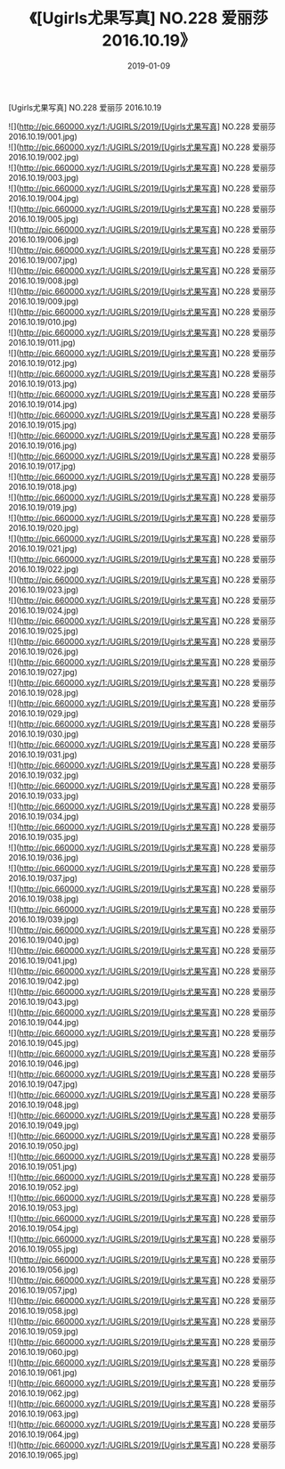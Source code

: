 ﻿---
layout: post
title:  《[Ugirls尤果写真] NO.228 爱丽莎 2016.10.19》
date:   2019-01-09
img: http://pic.660000.xyz/1:/UGIRLS/2019/[Ugirls尤果写真] NO.228 爱丽莎 2016.10.19/000.jpg
categories: [美女, 清纯, 唯美]
---

[Ugirls尤果写真] NO.228 爱丽莎 2016.10.19

 ![](http://pic.660000.xyz/1:/UGIRLS/2019/[Ugirls尤果写真] NO.228 爱丽莎 2016.10.19/001.jpg) <br>![](http://pic.660000.xyz/1:/UGIRLS/2019/[Ugirls尤果写真] NO.228 爱丽莎 2016.10.19/002.jpg) <br>![](http://pic.660000.xyz/1:/UGIRLS/2019/[Ugirls尤果写真] NO.228 爱丽莎 2016.10.19/003.jpg) <br>![](http://pic.660000.xyz/1:/UGIRLS/2019/[Ugirls尤果写真] NO.228 爱丽莎 2016.10.19/004.jpg) <br>![](http://pic.660000.xyz/1:/UGIRLS/2019/[Ugirls尤果写真] NO.228 爱丽莎 2016.10.19/005.jpg) <br>![](http://pic.660000.xyz/1:/UGIRLS/2019/[Ugirls尤果写真] NO.228 爱丽莎 2016.10.19/006.jpg) <br>![](http://pic.660000.xyz/1:/UGIRLS/2019/[Ugirls尤果写真] NO.228 爱丽莎 2016.10.19/007.jpg) <br>![](http://pic.660000.xyz/1:/UGIRLS/2019/[Ugirls尤果写真] NO.228 爱丽莎 2016.10.19/008.jpg) <br>![](http://pic.660000.xyz/1:/UGIRLS/2019/[Ugirls尤果写真] NO.228 爱丽莎 2016.10.19/009.jpg) <br>![](http://pic.660000.xyz/1:/UGIRLS/2019/[Ugirls尤果写真] NO.228 爱丽莎 2016.10.19/010.jpg) <br>![](http://pic.660000.xyz/1:/UGIRLS/2019/[Ugirls尤果写真] NO.228 爱丽莎 2016.10.19/011.jpg) <br>![](http://pic.660000.xyz/1:/UGIRLS/2019/[Ugirls尤果写真] NO.228 爱丽莎 2016.10.19/012.jpg) <br>![](http://pic.660000.xyz/1:/UGIRLS/2019/[Ugirls尤果写真] NO.228 爱丽莎 2016.10.19/013.jpg) <br>![](http://pic.660000.xyz/1:/UGIRLS/2019/[Ugirls尤果写真] NO.228 爱丽莎 2016.10.19/014.jpg) <br>![](http://pic.660000.xyz/1:/UGIRLS/2019/[Ugirls尤果写真] NO.228 爱丽莎 2016.10.19/015.jpg) <br>![](http://pic.660000.xyz/1:/UGIRLS/2019/[Ugirls尤果写真] NO.228 爱丽莎 2016.10.19/016.jpg) <br>![](http://pic.660000.xyz/1:/UGIRLS/2019/[Ugirls尤果写真] NO.228 爱丽莎 2016.10.19/017.jpg) <br>![](http://pic.660000.xyz/1:/UGIRLS/2019/[Ugirls尤果写真] NO.228 爱丽莎 2016.10.19/018.jpg) <br>![](http://pic.660000.xyz/1:/UGIRLS/2019/[Ugirls尤果写真] NO.228 爱丽莎 2016.10.19/019.jpg) <br>![](http://pic.660000.xyz/1:/UGIRLS/2019/[Ugirls尤果写真] NO.228 爱丽莎 2016.10.19/020.jpg) <br>![](http://pic.660000.xyz/1:/UGIRLS/2019/[Ugirls尤果写真] NO.228 爱丽莎 2016.10.19/021.jpg) <br>![](http://pic.660000.xyz/1:/UGIRLS/2019/[Ugirls尤果写真] NO.228 爱丽莎 2016.10.19/022.jpg) <br>![](http://pic.660000.xyz/1:/UGIRLS/2019/[Ugirls尤果写真] NO.228 爱丽莎 2016.10.19/023.jpg) <br>![](http://pic.660000.xyz/1:/UGIRLS/2019/[Ugirls尤果写真] NO.228 爱丽莎 2016.10.19/024.jpg) <br>![](http://pic.660000.xyz/1:/UGIRLS/2019/[Ugirls尤果写真] NO.228 爱丽莎 2016.10.19/025.jpg) <br>![](http://pic.660000.xyz/1:/UGIRLS/2019/[Ugirls尤果写真] NO.228 爱丽莎 2016.10.19/026.jpg) <br>![](http://pic.660000.xyz/1:/UGIRLS/2019/[Ugirls尤果写真] NO.228 爱丽莎 2016.10.19/027.jpg) <br>![](http://pic.660000.xyz/1:/UGIRLS/2019/[Ugirls尤果写真] NO.228 爱丽莎 2016.10.19/028.jpg) <br>![](http://pic.660000.xyz/1:/UGIRLS/2019/[Ugirls尤果写真] NO.228 爱丽莎 2016.10.19/029.jpg) <br>![](http://pic.660000.xyz/1:/UGIRLS/2019/[Ugirls尤果写真] NO.228 爱丽莎 2016.10.19/030.jpg) <br>![](http://pic.660000.xyz/1:/UGIRLS/2019/[Ugirls尤果写真] NO.228 爱丽莎 2016.10.19/031.jpg) <br>![](http://pic.660000.xyz/1:/UGIRLS/2019/[Ugirls尤果写真] NO.228 爱丽莎 2016.10.19/032.jpg) <br>![](http://pic.660000.xyz/1:/UGIRLS/2019/[Ugirls尤果写真] NO.228 爱丽莎 2016.10.19/033.jpg) <br>![](http://pic.660000.xyz/1:/UGIRLS/2019/[Ugirls尤果写真] NO.228 爱丽莎 2016.10.19/034.jpg) <br>![](http://pic.660000.xyz/1:/UGIRLS/2019/[Ugirls尤果写真] NO.228 爱丽莎 2016.10.19/035.jpg) <br>![](http://pic.660000.xyz/1:/UGIRLS/2019/[Ugirls尤果写真] NO.228 爱丽莎 2016.10.19/036.jpg) <br>![](http://pic.660000.xyz/1:/UGIRLS/2019/[Ugirls尤果写真] NO.228 爱丽莎 2016.10.19/037.jpg) <br>![](http://pic.660000.xyz/1:/UGIRLS/2019/[Ugirls尤果写真] NO.228 爱丽莎 2016.10.19/038.jpg) <br>![](http://pic.660000.xyz/1:/UGIRLS/2019/[Ugirls尤果写真] NO.228 爱丽莎 2016.10.19/039.jpg) <br>![](http://pic.660000.xyz/1:/UGIRLS/2019/[Ugirls尤果写真] NO.228 爱丽莎 2016.10.19/040.jpg) <br>![](http://pic.660000.xyz/1:/UGIRLS/2019/[Ugirls尤果写真] NO.228 爱丽莎 2016.10.19/041.jpg) <br>![](http://pic.660000.xyz/1:/UGIRLS/2019/[Ugirls尤果写真] NO.228 爱丽莎 2016.10.19/042.jpg) <br>![](http://pic.660000.xyz/1:/UGIRLS/2019/[Ugirls尤果写真] NO.228 爱丽莎 2016.10.19/043.jpg) <br>![](http://pic.660000.xyz/1:/UGIRLS/2019/[Ugirls尤果写真] NO.228 爱丽莎 2016.10.19/044.jpg) <br>![](http://pic.660000.xyz/1:/UGIRLS/2019/[Ugirls尤果写真] NO.228 爱丽莎 2016.10.19/045.jpg) <br>![](http://pic.660000.xyz/1:/UGIRLS/2019/[Ugirls尤果写真] NO.228 爱丽莎 2016.10.19/046.jpg) <br>![](http://pic.660000.xyz/1:/UGIRLS/2019/[Ugirls尤果写真] NO.228 爱丽莎 2016.10.19/047.jpg) <br>![](http://pic.660000.xyz/1:/UGIRLS/2019/[Ugirls尤果写真] NO.228 爱丽莎 2016.10.19/048.jpg) <br>![](http://pic.660000.xyz/1:/UGIRLS/2019/[Ugirls尤果写真] NO.228 爱丽莎 2016.10.19/049.jpg) <br>![](http://pic.660000.xyz/1:/UGIRLS/2019/[Ugirls尤果写真] NO.228 爱丽莎 2016.10.19/050.jpg) <br>![](http://pic.660000.xyz/1:/UGIRLS/2019/[Ugirls尤果写真] NO.228 爱丽莎 2016.10.19/051.jpg) <br>![](http://pic.660000.xyz/1:/UGIRLS/2019/[Ugirls尤果写真] NO.228 爱丽莎 2016.10.19/052.jpg) <br>![](http://pic.660000.xyz/1:/UGIRLS/2019/[Ugirls尤果写真] NO.228 爱丽莎 2016.10.19/053.jpg) <br>![](http://pic.660000.xyz/1:/UGIRLS/2019/[Ugirls尤果写真] NO.228 爱丽莎 2016.10.19/054.jpg) <br>![](http://pic.660000.xyz/1:/UGIRLS/2019/[Ugirls尤果写真] NO.228 爱丽莎 2016.10.19/055.jpg) <br>![](http://pic.660000.xyz/1:/UGIRLS/2019/[Ugirls尤果写真] NO.228 爱丽莎 2016.10.19/056.jpg) <br>![](http://pic.660000.xyz/1:/UGIRLS/2019/[Ugirls尤果写真] NO.228 爱丽莎 2016.10.19/057.jpg) <br>![](http://pic.660000.xyz/1:/UGIRLS/2019/[Ugirls尤果写真] NO.228 爱丽莎 2016.10.19/058.jpg) <br>![](http://pic.660000.xyz/1:/UGIRLS/2019/[Ugirls尤果写真] NO.228 爱丽莎 2016.10.19/059.jpg) <br>![](http://pic.660000.xyz/1:/UGIRLS/2019/[Ugirls尤果写真] NO.228 爱丽莎 2016.10.19/060.jpg) <br>![](http://pic.660000.xyz/1:/UGIRLS/2019/[Ugirls尤果写真] NO.228 爱丽莎 2016.10.19/061.jpg) <br>![](http://pic.660000.xyz/1:/UGIRLS/2019/[Ugirls尤果写真] NO.228 爱丽莎 2016.10.19/062.jpg) <br>![](http://pic.660000.xyz/1:/UGIRLS/2019/[Ugirls尤果写真] NO.228 爱丽莎 2016.10.19/063.jpg) <br>![](http://pic.660000.xyz/1:/UGIRLS/2019/[Ugirls尤果写真] NO.228 爱丽莎 2016.10.19/064.jpg) <br>![](http://pic.660000.xyz/1:/UGIRLS/2019/[Ugirls尤果写真] NO.228 爱丽莎 2016.10.19/065.jpg) <br>